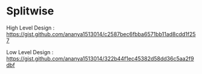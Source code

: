 # Splitwise 

High Level Design : https://gist.github.com/ananya1513014/c2587bec6fbba6571bb11ad8cdd1f257

Low Level Design : https://gist.github.com/ananya1513014/322b44f1ec45382d58dd36c5aa2f9dbf
